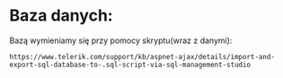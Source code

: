# Baza danych: #
Bazą wymieniamy się przy pomocy skryptu(wraz z danymi):

    https://www.telerik.com/support/kb/aspnet-ajax/details/import-and-export-sql-database-to-.sql-script-via-sql-management-studio
